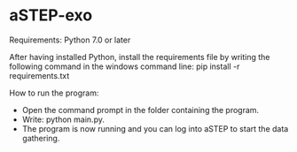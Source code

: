 # aSTEP-exo

Requirements:
Python 7.0 or later

After having installed Python, install the requirements file by writing the following command in the windows command line:
pip install -r requirements.txt

How to run the program:
- Open the command prompt in the folder containing the program.
- Write: python main.py.
- The program is now running and you can log into aSTEP to start the data gathering.
